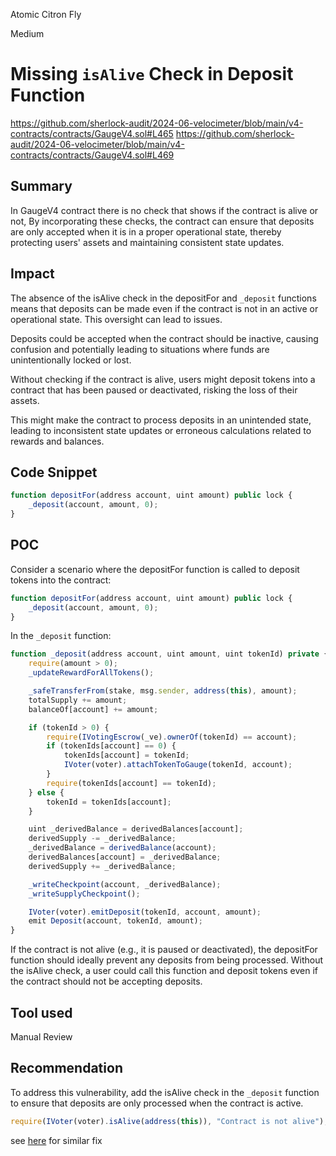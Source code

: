 Atomic Citron Fly

Medium

# Missing `isAlive` Check in Deposit Function

https://github.com/sherlock-audit/2024-06-velocimeter/blob/main/v4-contracts/contracts/GaugeV4.sol#L465
https://github.com/sherlock-audit/2024-06-velocimeter/blob/main/v4-contracts/contracts/GaugeV4.sol#L469

## Summary
In GaugeV4 contract there is no check that shows if the contract is alive or not, By incorporating these checks, the contract can ensure that deposits are only accepted when it is in a proper operational state, thereby protecting users' assets and maintaining consistent state updates.

## Impact
The absence of the isAlive check in the depositFor and `_deposit` functions means that deposits can be made even if the contract is not in an active or operational state. This oversight can lead to issues.

Deposits could be accepted when the contract should be inactive, causing confusion and potentially leading to situations where funds are unintentionally locked or lost.

Without checking if the contract is alive, users might deposit tokens into a contract that has been paused or deactivated, risking the loss of their assets.

This might make the contract to process deposits in an unintended state, leading to inconsistent state updates or erroneous calculations related to rewards and balances.

## Code Snippet
```javascript
function depositFor(address account, uint amount) public lock {
    _deposit(account, amount, 0);
}
```
## POC
Consider a scenario where the depositFor function is called to deposit tokens into the contract:

```javascript
function depositFor(address account, uint amount) public lock {
    _deposit(account, amount, 0);
}
```

In the `_deposit` function:

```javascript
function _deposit(address account, uint amount, uint tokenId) private {
    require(amount > 0);
    _updateRewardForAllTokens();

    _safeTransferFrom(stake, msg.sender, address(this), amount);
    totalSupply += amount;
    balanceOf[account] += amount;

    if (tokenId > 0) {
        require(IVotingEscrow(_ve).ownerOf(tokenId) == account);
        if (tokenIds[account] == 0) {
            tokenIds[account] = tokenId;
            IVoter(voter).attachTokenToGauge(tokenId, account);
        }
        require(tokenIds[account] == tokenId);
    } else {
        tokenId = tokenIds[account];
    }

    uint _derivedBalance = derivedBalances[account];
    derivedSupply -= _derivedBalance;
    _derivedBalance = derivedBalance(account);
    derivedBalances[account] = _derivedBalance;
    derivedSupply += _derivedBalance;

    _writeCheckpoint(account, _derivedBalance);
    _writeSupplyCheckpoint();

    IVoter(voter).emitDeposit(tokenId, account, amount);
    emit Deposit(account, tokenId, amount);
}
```

If the contract is not alive (e.g., it is paused or deactivated), the depositFor function should ideally prevent any deposits from being processed. Without the isAlive check, a user could call this function and deposit tokens even if the contract should not be accepting deposits.


## Tool used

Manual Review

## Recommendation

To address this vulnerability, add the isAlive check in the `_deposit` function to ensure that deposits are only processed when the contract is active.

```javascript
require(IVoter(voter).isAlive(address(this)), "Contract is not alive");
```
see [here](https://github.com/velodrome-finance/contracts/blob/main/contracts/gauges/Gauge.sol#L157) for similar fix
